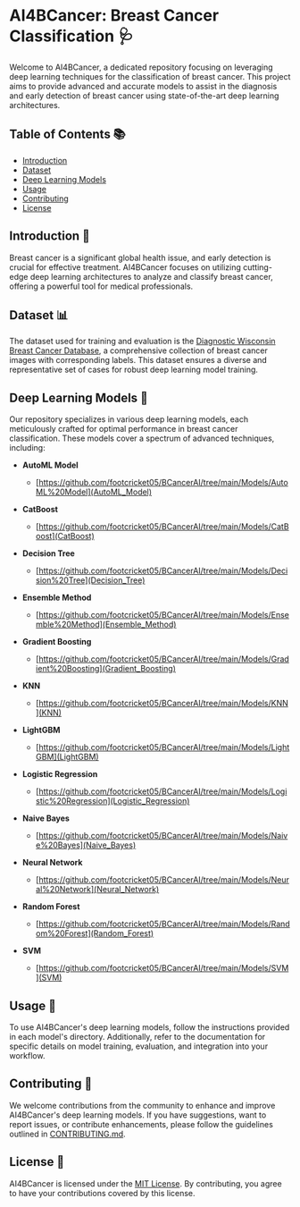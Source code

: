 # AI4BCancer: Breast Cancer Classification 🩺

Welcome to AI4BCancer, a dedicated repository focusing on leveraging deep learning techniques for the classification of breast cancer. This project aims to provide advanced and accurate models to assist in the diagnosis and early detection of breast cancer using state-of-the-art deep learning architectures.

## Table of Contents 📚

- [Introduction](#introduction)
- [Dataset](#dataset)
- [Deep Learning Models](#deep-learning-models)
- [Usage](#usage)
- [Contributing](#contributing)
- [License](#license)

## Introduction 🌟

Breast cancer is a significant global health issue, and early detection is crucial for effective treatment. AI4BCancer focuses on utilizing cutting-edge deep learning architectures to analyze and classify breast cancer, offering a powerful tool for medical professionals.

## Dataset 📊

The dataset used for training and evaluation is the [Diagnostic Wisconsin Breast Cancer Database](https://www.kaggle.com/datasets/uciml/breast-cancer-wisconsin-data), a comprehensive collection of breast cancer images with corresponding labels. This dataset ensures a diverse and representative set of cases for robust deep learning model training.

## Deep Learning Models 🧠

Our repository specializes in various deep learning models, each meticulously crafted for optimal performance in breast cancer classification. These models cover a spectrum of advanced techniques, including:

- **AutoML Model**
  - [https://github.com/footcricket05/BCancerAI/tree/main/Models/AutoML%20Model](AutoML_Model)


- **CatBoost**
  - [https://github.com/footcricket05/BCancerAI/tree/main/Models/CatBoost](CatBoost)


- **Decision Tree**
  - [https://github.com/footcricket05/BCancerAI/tree/main/Models/Decision%20Tree](Decision_Tree)


- **Ensemble Method**
  - [https://github.com/footcricket05/BCancerAI/tree/main/Models/Ensemble%20Method](Ensemble_Method)


- **Gradient Boosting**
  - [https://github.com/footcricket05/BCancerAI/tree/main/Models/Gradient%20Boosting](Gradient_Boosting)


- **KNN**
  - [https://github.com/footcricket05/BCancerAI/tree/main/Models/KNN](KNN)


- **LightGBM**
  - [https://github.com/footcricket05/BCancerAI/tree/main/Models/LightGBM](LightGBM)


- **Logistic Regression**
  - [https://github.com/footcricket05/BCancerAI/tree/main/Models/Logistic%20Regression](Logistic_Regression)


- **Naive Bayes**
  - [https://github.com/footcricket05/BCancerAI/tree/main/Models/Naive%20Bayes](Naive_Bayes)


- **Neural Network**
  - [https://github.com/footcricket05/BCancerAI/tree/main/Models/Neural%20Network](Neural_Network)


- **Random Forest**
  - [https://github.com/footcricket05/BCancerAI/tree/main/Models/Random%20Forest](Random_Forest)


- **SVM**
  - [https://github.com/footcricket05/BCancerAI/tree/main/Models/SVM](SVM)


## Usage 🚀

To use AI4BCancer's deep learning models, follow the instructions provided in each model's directory. Additionally, refer to the documentation for specific details on model training, evaluation, and integration into your workflow.

## Contributing 🤝

We welcome contributions from the community to enhance and improve AI4BCancer's deep learning models. If you have suggestions, want to report issues, or contribute enhancements, please follow the guidelines outlined in [CONTRIBUTING.md](CONTRIBUTING.md).

## License 📜

AI4BCancer is licensed under the [MIT License](LICENSE). By contributing, you agree to have your contributions covered by this license.
